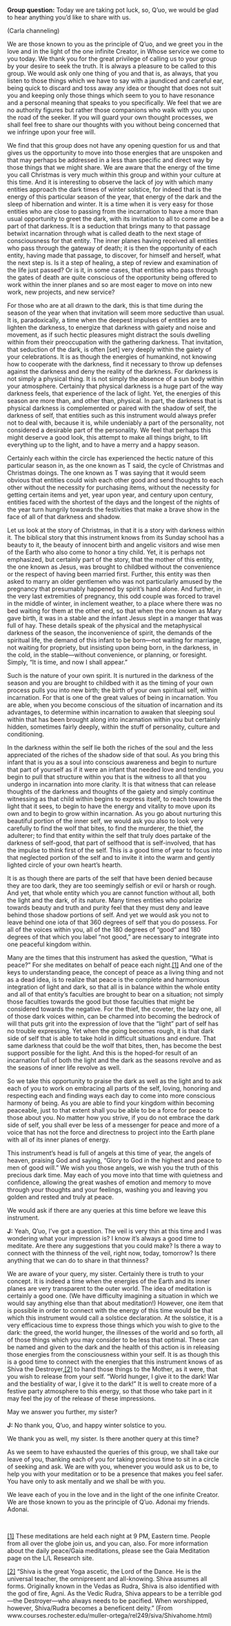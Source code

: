 <p class="group-question"><strong>Group question:</strong> Today we are taking pot luck, so, Q’uo, we would be glad to hear anything you’d like to share with us.</p>
<p class="channel-type">(Carla channeling)</p>
<p>We are those known to you as the principle of Q’uo, and we greet you in the love and in the light of the one infinite Creator, in Whose service we come to you today. We thank you for the great privilege of calling us to your group by your desire to seek the truth. It is always a pleasure to be called to this group. We would ask only one thing of you and that is, as always, that you listen to those things which we have to say with a jaundiced and careful ear, being quick to discard and toss away any idea or thought that does not suit you and keeping only those things which seem to you to have resonance and a personal meaning that speaks to you specifically. We feel that we are no authority figures but rather those companions who walk with you upon the road of the seeker. If you will guard your own thought processes, we shall feel free to share our thoughts with you without being concerned that we infringe upon your free will.</p>
<p>We find that this group does not have any opening question for us and that gives us the opportunity to move into those energies that are unspoken and that may perhaps be addressed in a less than specific and direct way by those things that we might share. We are aware that the energy of the time you call Christmas is very much within this group and within your culture at this time. And it is interesting to observe the lack of joy with which many entities approach the dark times of winter solstice, for indeed that is the energy of this particular season of the year, that energy of the dark and the sleep of hibernation and winter. It is a time when it is very easy for those entities who are close to passing from the incarnation to have a more than usual opportunity to greet the dark, with its invitation to all to come and be a part of that darkness. It is a seduction that brings many to that passage betwixt incarnation through what is called death to the next stage of consciousness for that entity. The inner planes having received all entities who pass through the gateway of death; it is then the opportunity of each entity, having made that passage, to discover, for himself and herself, what the next step is. Is it a step of healing, a step of review and examination of the life just passed? Or is it, in some cases, that entities who pass through the gates of death are quite conscious of the opportunity being offered to work within the inner planes and so are most eager to move on into new work, new projects, and new service?</p>
<p>For those who are at all drawn to the dark, this is that time during the season of the year when that invitation will seem more seductive than usual. It is, paradoxically, a time when the deepest impulses of entities are to lighten the darkness, to energize that darkness with gaiety and noise and movement, as if such hectic pleasures might distract the souls dwelling within from their preoccupation with the gathering darkness. That invitation, that seduction of the dark, is often [set] very deeply within the gaiety of your celebrations. It is as though the energies of humankind, not knowing how to cooperate with the darkness, find it necessary to throw up defenses against the darkness and deny the reality of the darkness. For darkness is not simply a physical thing. It is not simply the absence of a sun body within your atmosphere. Certainly that physical darkness is a huge part of the way darkness feels, that experience of the lack of light. Yet, the energies of this season are more than, and other than, physical. In part, the darkness that is physical darkness is complemented or paired with the shadow of self, the darkness of self, that entities such as this instrument would always prefer not to deal with, because it is, while undeniably a part of the personality, not considered a desirable part of the personality. We feel that perhaps this might deserve a good look, this attempt to make all things bright, to lift everything up to the light, and to have a merry and a happy season.</p>
<p>Certainly each within the circle has experienced the hectic nature of this particular season in, as the one known as T said, the cycle of Christmas and Christmas doings. The one known as T was saying that it would seem obvious that entities could wish each other good and send thoughts to each other without the necessity for purchasing items, without the necessity for getting certain items and yet, year upon year, and century upon century, entities faced with the shortest of the days and the longest of the nights of the year turn hungrily towards the festivities that make a brave show in the face of all of that darkness and shadow.</p>
<p>Let us look at the story of Christmas, in that it is a story with darkness within it. The biblical story that this instrument knows from its Sunday school has a beauty to it, the beauty of innocent birth and angelic visitors and wise men of the Earth who also come to honor a tiny child. Yet, it is perhaps not emphasized, but certainly part of the story, that the mother of this entity, the one known as Jesus, was brought to childbed without the convenience or the respect of having been married first. Further, this entity was then asked to marry an older gentlemen who was not particularly amused by the pregnancy that presumably happened by spirit’s hand alone. And further, in the very last extremities of pregnancy, this odd couple was forced to travel in the middle of winter, in inclement weather, to a place where there was no bed waiting for them at the other end, so that when the one known as Mary gave birth, it was in a stable and the infant Jesus slept in a manger that was full of hay. These details speak of the physical and the metaphysical darkness of the season, the inconvenience of spirit, the demands of the spiritual life, the demand of this infant to be born—not waiting for marriage, not waiting for propriety, but insisting upon being born, in the darkness, in the cold, in the stable—without convenience, or planning, or foresight. Simply, “It is time, and now I shall appear.”</p>
<p>Such is the nature of your own spirit. It is nurtured in the darkness of the season and you are brought to childbed with it as the timing of your own process pulls you into new birth; the birth of your own spiritual self, within incarnation. For that is one of the great values of being in incarnation. You are able, when you become conscious of the situation of incarnation and its advantages, to determine within incarnation to awaken that sleeping soul within that has been brought along into incarnation within you but certainly hidden, sometimes fairly deeply, within the stuff of personality, culture and conditioning.</p>
<p>In the darkness within the self lie both the riches of the soul and the less appreciated of the riches of the shadow side of that soul. As you bring this infant that is you as a soul into conscious awareness and begin to nurture that part of yourself as if it were an infant that needed love and tending, you begin to pull that structure within you that is the witness to all that you undergo in incarnation into more clarity. It is that witness that can release thoughts of the darkness and thoughts of the gaiety and simply continue witnessing as that child within begins to express itself, to reach towards the light that it sees, to begin to have the energy and vitality to move upon its own and to begin to grow within incarnation. As you go about nurturing this beautiful portion of the inner self, we would ask you also to look very carefully to find the wolf that bites, to find the murderer, the thief, the adulterer; to find that entity within the self that truly does partake of the darkness of self-good, that part of selfhood that is self-involved, that has the impulse to think first of the self. This is a good time of year to focus into that neglected portion of the self and to invite it into the warm and gently lighted circle of your own heart’s hearth.</p>
<p>It is as though there are parts of the self that have been denied because they are too dark, they are too seemingly selfish or evil or harsh or rough. And yet, that whole entity which you are cannot function without all, both the light and the dark, of its nature. Many times entities who polarize towards beauty and truth and purity feel that they must deny and leave behind those shadow portions of self. And yet we would ask you not to leave behind one iota of that 360 degrees of self that you do possess. For all of the voices within you, all of the 180 degrees of “good” and 180 degrees of that which you label “not good,” are necessary to integrate into one peaceful kingdom within.</p>
<p>Many are the times that this instrument has asked the question, “What is peace?” For she meditates on behalf of peace each night.<a id="_ftnref1" href="#_ftn1" name="_ftnref1">[1]</a> And one of the keys to understanding peace, the concept of peace as a living thing and not as a dead idea, is to realize that peace is the complete and harmonious integration of light and dark, so that all is in balance within the whole entity and all of that entity’s faculties are brought to bear on a situation; not simply those faculties towards the good but those faculties that might be considered towards the negative. For the thief, the coveter, the lazy one, all of those dark voices within, can be charmed into becoming the bedrock of will that puts grit into the expression of love that the “light” part of self has no trouble expressing. Yet when the going becomes rough, it is that dark side of self that is able to take hold in difficult situations and endure. That same darkness that could be the wolf that bites, then, has become the best support possible for the light. And this is the hoped-for result of an incarnation full of both the light and the dark as the seasons revolve and as the seasons of inner life revolve as well.</p>
<p>So we take this opportunity to praise the dark as well as the light and to ask each of you to work on embracing all parts of the self, loving, honoring and respecting each and finding ways each day to come into more conscious harmony of being. As you are able to find your kingdom within becoming peaceable, just to that extent shall you be able to be a force for peace to those about you. No matter how you strive, if you do not embrace the dark side of self, you shall ever be less of a messenger for peace and more of a voice that has not the force and directness to project into the Earth plane with all of its inner planes of energy.</p>
<p>This instrument’s head is full of angels at this time of year, the angels of heaven, praising God and saying, “Glory to God in the highest and peace to men of good will.” We wish you those angels, we wish you the truth of this precious dark time. May each of you move into that time with quietness and confidence, allowing the great washes of emotion and memory to move through your thoughts and your feelings, washing you and leaving you golden and rested and truly at peace.</p>
<p>We would ask if there are any queries at this time before we leave this instrument.</p>
<p><strong>J:</strong> Yeah, Q’uo, I’ve got a question. The veil is very thin at this time and I was wondering what your impression is? I know it’s always a good time to meditate. Are there any suggestions that you could make? Is there a way to connect with the thinness of the veil, right now, today, tomorrow? Is there anything that we can do to share in that thinness?</p>
<p>We are aware of your query, my sister. Certainly there is truth to your concept. It is indeed a time when the energies of the Earth and its inner planes are very transparent to the outer world. The idea of meditation is certainly a good one. (We have difficulty imagining a situation in which we would say anything else than that about meditation!) However, one item that is possible in order to connect with the energy of this time would be that which this instrument would call a solstice declaration. At the solstice, it is a very efficacious time to express those things which you wish to give to the dark: the greed, the world hunger, the illnesses of the world and so forth, all of those things which you may consider to be less that optimal. These can be named and given to the dark and the health of this action is in releasing those energies from the consciousness within your self. It is as though this is a good time to connect with the energies that this instrument knows of as Shiva the Destroyer,<a id="_ftnref2" href="#_ftn2" name="_ftnref2">[2]</a> to hand those things to the Mother, as it were, that you wish to release from your self. “World hunger, I give it to the dark! War and the bestiality of war, I give it to the dark!” It is well to create more of a festive party atmosphere to this energy, so that those who take part in it may feel the joy of the release of these impressions.</p>
<p>May we answer you further, my sister?</p>
<p><strong>J:</strong> No thank you, Q’uo, and happy winter solstice to you.</p>
<p>We thank you as well, my sister. Is there another query at this time?</p>
<p>As we seem to have exhausted the queries of this group, we shall take our leave of you, thanking each of you for taking precious time to sit in a circle of seeking and ask. We are with you, whenever you would ask us to be, to help you with your meditation or to be a presence that makes you feel safer. You have only to ask mentally and we shall be with you.</p>
<p>We leave each of you in the love and in the light of the one infinite Creator. We are those known to you as the principle of Q’uo. Adonai my friends. Adonai.</p>
<p class="separator-left-33"> </p>
<p class="footnote"><a id="_ftn1" href="#_ftnref1" name="_ftn1">[1]</a> These meditations are held each night at 9 PM, Eastern time. People from all over the globe join us, and you can, also. For more information about the daily peace/Gaia meditations, please see the Gaia Meditation page on the L/L Research site.</p>
<p class="footnote"><a id="_ftn2" href="#_ftnref2" name="_ftn2">[2]</a> “Shiva is the great Yoga ascetic, the Lord of the Dance. He is the universal teacher, the omnipresent and all-knowing. Shiva assumes all forms. Originally known in the Vedas as Rudra, Shiva is also identified with the god of fire, Agni. As the Vedic Rudra, Shiva appears to be a terrible god—the Destroyer—who always needs to be pacified. When worshipped, however, Shiva/Rudra becomes a beneficent deity.” (From www.courses.rochester.edu/muller-ortega/rel249/siva/Shivahome.html)</p>